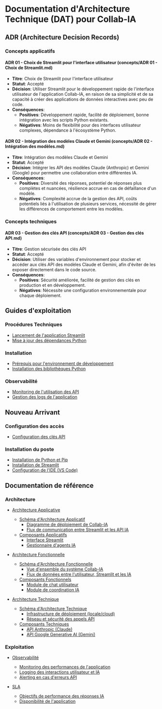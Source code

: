 # Documentation d'Architecture Technique (DAT) pour Collab-IA

## ADR (Architecture Decision Records)

### Concepts applicatifs

#### ADR 01 - Choix de Streamlit pour l'interface utilisateur (concepts/ADR 01 - Choix de Streamlit.md)
- **Titre**: Choix de Streamlit pour l'interface utilisateur
- **Statut**: Accepté
- **Décision**: Utiliser Streamlit pour le développement rapide de l'interface utilisateur de l'application Collab-IA, en raison de sa simplicité et de sa capacité à créer des applications de données interactives avec peu de code.
- **Conséquences**:
    - **Positives**: Développement rapide, facilité de déploiement, bonne intégration avec les scripts Python existants.
    - **Négatives**: Moins de flexibilité pour des interfaces utilisateur complexes, dépendance à l'écosystème Python.

#### ADR 02 - Intégration des modèles Claude et Gemini (concepts/ADR 02 - Intégration des modèles.md)
- **Titre**: Intégration des modèles Claude et Gemini
- **Statut**: Accepté
- **Décision**: Intégrer les API des modèles Claude (Anthropic) et Gemini (Google) pour permettre une collaboration entre différentes IA.
- **Conséquences**:
    - **Positives**: Diversité des réponses, potentiel de réponses plus complètes et nuancées, résilience accrue en cas de défaillance d'un modèle.
    - **Négatives**: Complexité accrue de la gestion des API, coûts potentiels liés à l'utilisation de plusieurs services, nécessité de gérer les différences de comportement entre les modèles.

### Concepts techniques

#### ADR 03 - Gestion des clés API (concepts/ADR 03 - Gestion des clés API.md)
- **Titre**: Gestion sécurisée des clés API
- **Statut**: Accepté
- **Décision**: Utiliser des variables d'environnement pour stocker et accéder aux clés API des modèles Claude et Gemini, afin d'éviter de les exposer directement dans le code source.
- **Conséquences**:
    - **Positives**: Sécurité améliorée, facilité de gestion des clés en production et en développement.
    - **Négatives**: Nécessite une configuration environnementale pour chaque déploiement.

## Guides d'exploitation

### Procédures Techniques
- [Lancement de l'application Streamlit](guides/procedures-techniques.md#lancement-de-lapplication-streamlit)
- [Mise à jour des dépendances Python](guides/procedures-techniques.md#mise-à-jour-des-dépendances-python)

### Installation
- [Prérequis pour l'environnement de développement](guides/procedure-installation.md#prérequis-pour-l'environnement-de-développement)
- [Installation des bibliothèques Python](guides/procedure-installation.md#installation-des-bibliothèques-python)

### Observabilité
- [Monitoring de l'utilisation des API](guides/procedure-observabilite.md#monitoring-de-lutilisation-des-api)
- [Gestion des logs de l'application](guides/procedure-observabilite.md#gestion-des-logs-de-lapplication)

## Nouveau Arrivant

### Configuration des accès
- [Configuration des clés API](nouveau_arrivant/config_access.md#configuration-des-clés-api)

### Installation du poste
- [Installation de Python et Pip](nouveau_arrivant/install_poste.md#installation-de-python-et-pip)
- [Installation de Streamlit](nouveau_arrivant/install_poste.md#installation-de-streamlit)
- [Configuration de l'IDE (VS Code)](nouveau_arrivant/install_poste.md#configuration-de-lide-vs-code)

## Documentation de référence

### Architecture
- [Architecture Applicative](reference/architecture-applicative.md)
  - [Schéma d'Architecture Applicatif](reference/architecture-applicative.md#schéma-darchitecture-applicatif)
    - [Diagramme de déploiement de Collab-IA](reference/architecture-applicative.md#diagramme-de-déploiement-de-collab-ia)
    - [Flux de communication entre Streamlit et les API IA](reference/architecture-applicative.md#flux-de-communication-entre-streamlit-et-les-api-ia)
  - [Composants Applicatifs](reference/architecture-applicative.md#composants-applicatifs)
    - [Interface Streamlit](reference/architecture-applicative.md#interface-streamlit)
    - [Gestionnaire d'agents IA](reference/architecture-applicative.md#gestionnaire-dagents-ia)

- [Architecture Fonctionnelle](reference/architecture-fonctionnelle.md)
  - [Schéma d'Architecture Fonctionnelle](reference/architecture-fonctionnelle.md#schéma-darchitecture-fonctionnelle)
    - [Vue d'ensemble du système Collab-IA](reference/architecture-fonctionnelle.md#vue-densemble-du-système-collab-ia)
    - [Flux de données entre l'utilisateur, Streamlit et les IA](reference/architecture-fonctionnelle.md#flux-de-données-entre-lutilisateur-streamlit-et-les-ia)
  - [Composants Fonctionnels](reference/architecture-fonctionnelle.md#composants-fonctionnels)
    - [Module de chat utilisateur](reference/architecture-fonctionnelle.md#module-de-chat-utilisateur)
    - [Module de coordination IA](reference/architecture-fonctionnelle.md#module-de-coordination-ia)

- [Architecture Technique](reference/architecture-technique.md)
  - [Schéma d'Architecture Technique](reference/architecture-technique.md#schéma-darchitecture-technique)
    - [Infrastructure de déploiement (locale/cloud)](reference/architecture-technique.md#infrastructure-de-déploiement-localecloud)
    - [Réseau et sécurité des appels API](reference/architecture-technique.md#réseau-et-sécurité-des-appels-api)
  - [Composants Techniques](reference/architecture-technique.md#composants-techniques)
    - [API Anthropic (Claude)](reference/architecture-technique.md#api-anthropic-claude)
    - [API Google Generative AI (Gemini)](reference/architecture-technique.md#api-google-generative-ai-gemini)

### Exploitation
- [Observabilité](reference/observabilite.md)
  - [Monitoring des performances de l'application](reference/observabilite.md#monitoring-des-performances-de-lapplication)
  - [Logging des interactions utilisateur et IA](reference/observabilite.md#logging-des-interactions-utilisateur-et-ia)
  - [Alerting en cas d'erreurs API](reference/observabilite.md#alerting-en-cas-derreurs-api)

- [SLA](reference/sla.md)
  - [Objectifs de performance des réponses IA](reference/sla.md#objectifs-de-performance-des-réponses-ia)
  - [Disponibilité de l'application](reference/sla.md#disponibilité-de-lapplication)